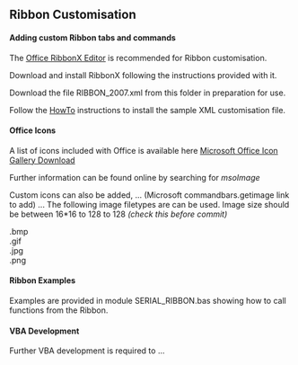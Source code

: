 ## Ribbon Customisation

#### Adding custom Ribbon tabs and commands

The [Office RibbonX Editor](https://github.com/fernandreu/office-ribbonx-editor/releases/tag/v1.9.0) is recommended for Ribbon customisation.  

Download and install RibbonX following the instructions provided with it.  

Download the file RIBBON_2007.xml from this folder in preparation for use.  

Follow the [HowTo](How-To.md) instructions to install the sample XML customisation file.

#### Office Icons

A list of icons included with Office is available here [Microsoft Office Icon Gallery Download](https://www.microsoft.com/en-nz/download/confirmation.aspx?id=21103)

Further information can be found online by searching for *msoImage*

Custom icons can also be added, ... (Microsoft commandbars.getimage link to add) ...
The following image filetypes are can be used. Image size should be between 16*16 to 128 to 128 *(check this before commit)*

 .bmp  
 .gif   
 .jpg  
 .png  

#### Ribbon Examples

Examples are provided in module SERIAL_RIBBON.bas showing how to call functions from the Ribbon.


#### VBA Development

Further VBA development is required to ...


